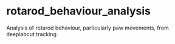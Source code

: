 # rotarod_behaviour_analysis
Analysis of rotarod behaviour, particularly paw movements, from deeplabcut tracking
